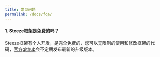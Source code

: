 ```yaml
---
title: 常见问题
permalink: /docs/fqa/
---
```


#### 1. Steeze框架是免费的吗？
Steeze框架有个人开发，是完全免费的，您可以无限制的使用和修改框架的代码，[官方github](https://github.com/springwind2006/steeze)会不定期发布最新的升级版本。



